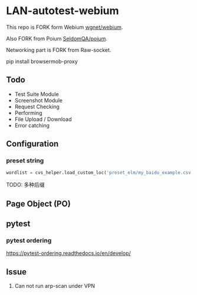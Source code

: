 # LAN-autotest-webium

This repo is FORK form Webium [wgnet/webium](https://github.com/wgnet/webium).

Also FORK from Poium [SeldomQA/poium](https://github.com/SeldomQA/wpoium).

Networking part is FORK from Raw-socket.


pip install browsermob-proxy

## Todo

- Test Suite Module
- Screenshot Module
- Request Checking
- Performing
- File Upload / Download
- Error catching
## Configuration
### preset string

```python
wordlist = cvs_helper.load_custom_loc('preset_elm/my_baidu_example.csv')
```
TODO: 多种后缀

## Page Object (PO)


## pytest

### pytest ordering

<https://pytest-ordering.readthedocs.io/en/develop/>

## Issue

1. Can not run arp-scan under VPN